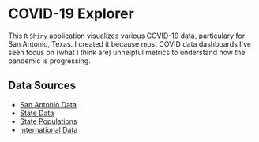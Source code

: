 COVID-19 Explorer
=====

This `R` `Shiny` application visualizes various COVID-19 data, particulary for San Antonio, Texas. I created it because most COVID data dashboards I've seen focus on (what I think are) unhelpful metrics to understand how the pandemic is progressing. 


Data Sources
------

* [San Antonio Data](https://cosacovid-cosagis.hub.arcgis.com/datasets/covid-19-dashboard-data/)
* [State Data](https://covidtracking.com/api/v1/states/daily.csv)
* [State Populations](https://www.census.gov/data/tables/time-series/demo/popest/2010s-national-total.html)
* [International Data](http://opendata.ecdc.europa.eu/covid19/casedistribution/csv/)
